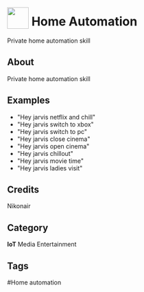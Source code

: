 # <img src="https://raw.githack.com/FortAwesome/Font-Awesome/master/svgs/solid/microchip.svg" card_color="#2C3E50" width="50" height="50" style="vertical-align:bottom"/> Home Automation
Private home automation skill

## About
Private home automation skill

## Examples
* "Hey jarvis netflix and chill"
* "Hey jarvis switch to xbox"
* "Hey jarvis switch to pc"
* "Hey jarvis close cinema"
* "Hey jarvis open cinema"
* "Hey jarvis chillout"
* "Hey jarvis movie time"
* "Hey jarvis ladies visit"

## Credits
Nikonair

## Category
**IoT**
Media
Entertainment

## Tags
#Home automation

